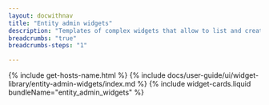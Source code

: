 ```yaml
---
layout: docwithnav
title: "Entity admin widgets"
description: "Templates of complex widgets that allow to list and create/update/delete devices and assets."
breadcrumbs: "true"
breadcrumbs-steps: "1"

---
```

{% include get-hosts-name.html %}
{% include docs/user-guide/ui/widget-library/entity-admin-widgets/index.md %}
{% include widget-cards.liquid bundleName="entity_admin_widgets" %}
